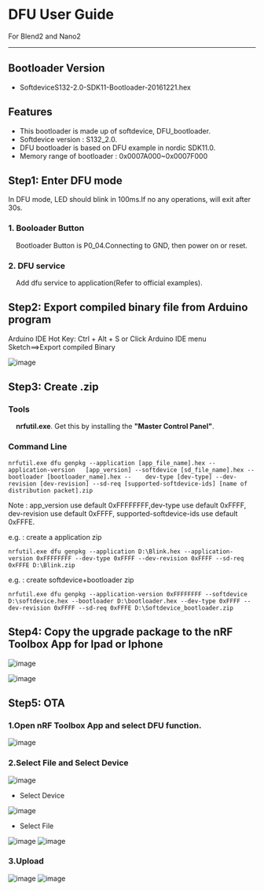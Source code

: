 
# DFU User Guide

For Blend2 and Nano2

***

## Bootloader Version

* SoftdeviceS132-2.0-SDK11-Bootloader-20161221.hex

## Features

*  This bootloader is made up of softdevice, DFU_bootloader.
*  Softdevice version : S132_2.0.
*  DFU bootloader is based on DFU example in nordic SDK11.0.
*  Memory range of bootloader : 0x0007A000~0x0007F000

## Step1: Enter DFU mode

In DFU mode, LED should blink in 100ms.If no any operations, will exit after 30s.

### 1. Booloader Button
&nbsp; &nbsp; Bootloader Button is P0_04.Connecting to GND, then power on or reset.

### 2. DFU service
&nbsp; &nbsp; Add dfu service to application(Refer to official examples).

## Step2: Export compiled binary file from Arduino program

Arduino IDE Hot Key: Ctrl + Alt + S or Click Arduino IDE menu Sketch==>Export compiled Binary

![image](./images/DFU/DFU1.png)

## Step3: Create .zip

### Tools

&nbsp; &nbsp; **nrfutil.exe**. Get this by installing the **"Master Control Panel"**.

### Command Line

    nrfutil.exe dfu genpkg --application [app_file_name].hex --application-version   [app_version] --softdevice [sd_file_name].hex --bootloader [bootloader_name].hex --    dev-type [dev-type] --dev-revision [dev-revision] --sd-req [supported-softdevice-ids] [name of distribution packet].zip


Note : app_version use default 0xFFFFFFFF,dev-type use default 0xFFFF, dev-revision use default 0xFFFF, supported-softdevice-ids use default 0xFFFE.

e.g. : create a application zip


    nrfutil.exe dfu genpkg --application D:\Blink.hex --application-version 0xFFFFFFFF --dev-type 0xFFFF --dev-revision 0xFFFF --sd-req 0xFFFE D:\Blink.zip


e.g. : create softdevice+bootloader zip

    nrfutil.exe dfu genpkg --application-version 0xFFFFFFFF --softdevice D:\softdevice.hex --bootloader D:\bootloader.hex --dev-type 0xFFFF --dev-revision 0xFFFF --sd-req 0xFFFE D:\Softdevice_bootloader.zip

## Step4: Copy the upgrade package to the nRF Toolbox App for Ipad or Iphone

![image](./images/DFU/DFU2.png)

![image](./images/DFU/DFU3.png)

## Step5: OTA

### 1.Open nRF Toolbox  App and select DFU function.

![image](./images/DFU/DFU4.PNG)

### 2.Select File and Select Device

![image](./images/DFU/DFU5.PNG)

- Select Device

![image](./images/DFU/DFU6.PNG)

- Select File

![image](./images/DFU/DFU7.PNG) 
![image](./images/DFU/DFU8.PNG)

### 3.Upload

![image](./images/DFU/DFU9.PNG)
![image](./images/DFU/DFU10.PNG)